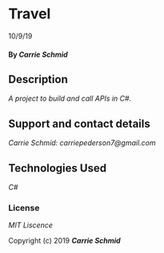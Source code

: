 # Travel
10/9/19




#### By _**Carrie Schmid**_

## Description

_A project to build and call APIs in C#._


## Support and contact details


_Carrie Schmid: carriepederson7@gmail.com_

## Technologies Used

_C#_

### License

*MIT Liscence*

Copyright (c) 2019 **_Carrie Schmid_**
